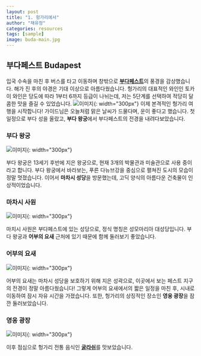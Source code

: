 ```yaml
---
layout: post
title: "1. 헝가리에서"
author: "채유정"
categories: resources
tags: [sample]
image: buda-main.jpg
---
```


## 부다페스트 Budapest

입국 수속을 마친 후 버스를 타고 이동하며 창밖으로 [**부다페스트**](https://travel.naver.com/overseas/HUBUD274887/city/summary)의 풍경을 감상했습니다. 해가 진 후의 야경은 기대 이상으로 아름다웠습니다. 헝가리의 대표적인 와인인 토카이 와인은 당도에 따라 1부터 6까지 등급이 나뉘는데, 저는 5단계를 선택하여 적당히 달콤한 맛을 즐길 수 있었습니다.
![이미지](/assets/img/buda-2.jpg "토카이와인"){: width="300px"}
이제 본격적인 헝가리 여행을 시작합니다! 가이드님은 오늘처럼 맑은 날씨가 드물다며, 운이 좋다고 했습니다. 첫 일정으로 부다 성을 올랐고, **부다 왕궁**에서 부다페스트의 전경을 내려다보았습니다.

### 부다 왕궁

![이미지](/assets/img/buda-2.jpg "부다왕궁"){: width="300px"}

부다 왕궁은 13세기 후반에 지은 왕궁으로, 현재 3개의 박물관과 미술관으로 사용 중이라고 합니다. 부다 왕궁에서 바라보는, 푸른 다뉴브강을 중심으로 펼쳐진 도시의 모습이 정말 멋졌습니다. 이어서 **마차시 성당**을 방문했는데, 고딕 양식의 아름다운 건축물이 인상적이었습니다.

### 마차시 사원

![이미지](/assets/img/buda-2.jpg "마차시 사원"){: width="300px"}

마치시 사원은 부다페스트에 있는 성당으로, 정식 명칭은 성모마리아 대성당입니다. 부다 왕궁과 **어부의 요새** 근처에 있기 때문에 함께 둘러보기 좋았습니다.

### 어부의 요새

![이미지](/assets/img/buda-1.jpg "어부의 요새"){: width="300px"}

어부의 요새는 마차시 성당을 보호하기 위해 지은 성곽으로, 이곳에서 보는 페스트 지구의 전경이 정말 아름다웠습니다! 그렇게 어부의 요새에서의 짧은 일정을 마친 후, 시내로 이동하여 잠시 자유 시간을 가졌습니다. 또한, 헝가리의 상징적인 장소인 **영웅 광장**을 잠깐 둘러보았습니다.

### 영웅 광장

![이미지](/assets/img/buda-2.jpg "영웅 광장"){: width="300px"}

이후 점심으로 헝가리 전통 음식인 [**굴라쉬**](https://y2ll5wxxx.github.io/hu-goulash)를 맛보았습니다.
